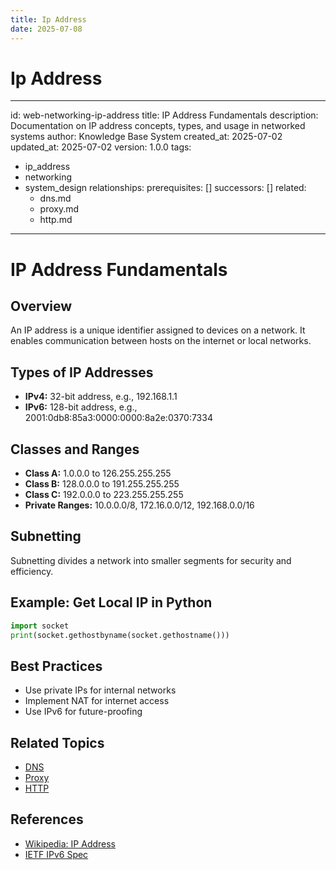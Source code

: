 ```yaml
---
title: Ip Address
date: 2025-07-08
---
```


# Ip Address

---
id: web-networking-ip-address
title: IP Address Fundamentals
description: Documentation on IP address concepts, types, and usage in networked systems
author: Knowledge Base System
created_at: 2025-07-02
updated_at: 2025-07-02
version: 1.0.0
tags:
- ip_address
- networking
- system_design
relationships:
  prerequisites: []
  successors: []
  related:
  - dns.md
  - proxy.md
  - http.md
---

# IP Address Fundamentals

## Overview

An IP address is a unique identifier assigned to devices on a network. It enables communication between hosts on the internet or local networks.

## Types of IP Addresses
- **IPv4:** 32-bit address, e.g., 192.168.1.1
- **IPv6:** 128-bit address, e.g., 2001:0db8:85a3:0000:0000:8a2e:0370:7334

## Classes and Ranges
- **Class A:** 1.0.0.0 to 126.255.255.255
- **Class B:** 128.0.0.0 to 191.255.255.255
- **Class C:** 192.0.0.0 to 223.255.255.255
- **Private Ranges:** 10.0.0.0/8, 172.16.0.0/12, 192.168.0.0/16

## Subnetting
Subnetting divides a network into smaller segments for security and efficiency.

## Example: Get Local IP in Python
```python
import socket
print(socket.gethostbyname(socket.gethostname()))
```

## Best Practices
- Use private IPs for internal networks
- Implement NAT for internet access
- Use IPv6 for future-proofing

## Related Topics
- [DNS](dns.md)
- [Proxy](../../../temp_reorg/docs/web/system_design/proxy.md)
- [HTTP](http.md)

## References
- [Wikipedia: IP Address](https://en.wikipedia.org/wiki/IP_address)
- [IETF IPv6 Spec](https://datatracker.ietf.org/doc/html/rfc8200)
